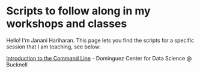 # Scripts to follow along in my workshops and classes

Hello! I'm Janani Hariharan. This page lets you find the scripts for a specific session that I am teaching, see below:

[Introduction to the Command Line](data/DCDS-19Mar2025.md) - Dominguez Center for Data Science @ Bucknell
